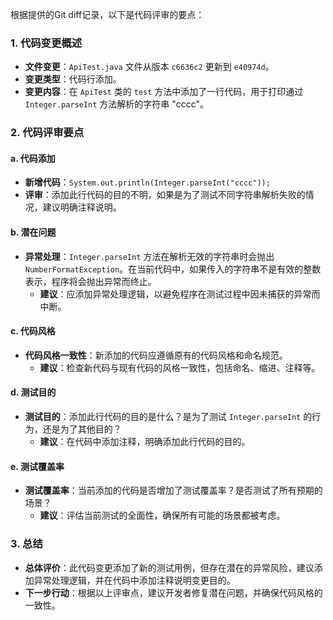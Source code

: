 根据提供的Git diff记录，以下是代码评审的要点：

### 1. 代码变更概述
- **文件变更**：`ApiTest.java` 文件从版本 `c6636c2` 更新到 `e40974d`。
- **变更类型**：代码行添加。
- **变更内容**：在 `ApiTest` 类的 `test` 方法中添加了一行代码，用于打印通过 `Integer.parseInt` 方法解析的字符串 "cccc"。

### 2. 代码评审要点

#### a. 代码添加
- **新增代码**：`System.out.println(Integer.parseInt("cccc"));`
- **评审**：添加此行代码的目的不明，如果是为了测试不同字符串解析失败的情况，建议明确注释说明。

#### b. 潜在问题
- **异常处理**：`Integer.parseInt` 方法在解析无效的字符串时会抛出 `NumberFormatException`。在当前代码中，如果传入的字符串不是有效的整数表示，程序将会抛出异常而终止。
  - **建议**：应添加异常处理逻辑，以避免程序在测试过程中因未捕获的异常而中断。

#### c. 代码风格
- **代码风格一致性**：新添加的代码应遵循原有的代码风格和命名规范。
  - **建议**：检查新代码与现有代码的风格一致性，包括命名、缩进、注释等。

#### d. 测试目的
- **测试目的**：添加此行代码的目的是什么？是为了测试 `Integer.parseInt` 的行为，还是为了其他目的？
  - **建议**：在代码中添加注释，明确添加此行代码的目的。

#### e. 测试覆盖率
- **测试覆盖率**：当前添加的代码是否增加了测试覆盖率？是否测试了所有预期的场景？
  - **建议**：评估当前测试的全面性，确保所有可能的场景都被考虑。

### 3. 总结
- **总体评价**：此代码变更添加了新的测试用例，但存在潜在的异常风险，建议添加异常处理逻辑，并在代码中添加注释说明变更目的。
- **下一步行动**：根据以上评审点，建议开发者修复潜在问题，并确保代码风格的一致性。